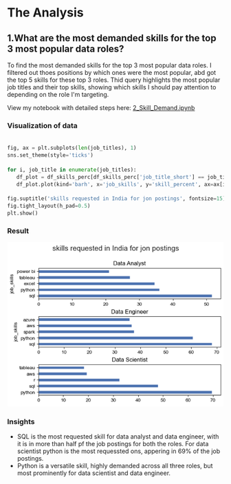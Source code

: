 # The Analysis

##  1.What are the most demanded skills for the top 3 most popular data roles?

To find the most demanded skills for the top 3 most popular data roles. I filtered out thoes positions by which ones were the most popular, abd got the top 5 skills for these top 3 roles. Thid query highlights the most popular job titles and their top skills, showing which skills I should pay attention to depending on the role I'm targeting.

View my notebook with detailed steps here:
[2_Skill_Demand.ipynb](1_Python_Project.ipynb\2_Skill_Demand.ipynb)

### Visualization of data

```python

fig, ax = plt.subplots(len(job_titles), 1)
sns.set_theme(style='ticks')

for i, job_title in enumerate(job_titles):
   df_plot = df_skills_perc[df_skills_perc['job_title_short'] == job_title].head(5)
   df_plot.plot(kind='barh', x='job_skills', y='skill_percent', ax=ax[i], title=job_title, legend=False)
    
fig.suptitle('skills requested in India for jon postings', fontsize=15)
fig.tight_layout(h_pad=0.5)
plt.show()

```

### Result

![Visualization of top skills for data jobs](1_Python_Project.ipynb/images/output.png)

### Insights

- SQL is the most requested skill for data analyst and data engineer, with it is in more than half pf the job postings for both the roles. For data scientist python is the most requessted ons, appering in 69% of the job postings.
- Python is a versatile skill, highly demanded across all three roles, but most prominently for data scientist and data engineer.
